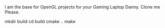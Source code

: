 I am the base for OpenGL projects for your Gaming Laptop Danny.
Clone me Please.

mkdir build
cd build
cmake ..
make